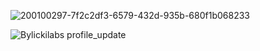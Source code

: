 ![200100297-7f2c2df3-6579-432d-935b-680f1b068233](https://user-images.githubusercontent.com/109308073/200102009-b23152ce-91cf-4756-a738-1a74413eeda2.gif)

![Bylickilabs profile_update](https://user-images.githubusercontent.com/109308073/208610910-93223b46-85ae-442c-9838-9ff62d87b1b6.png)
